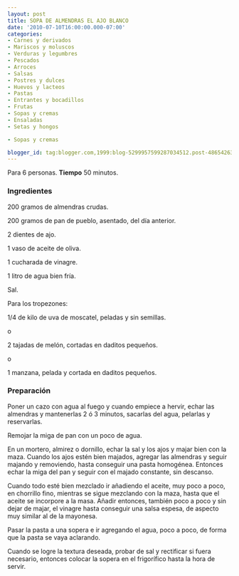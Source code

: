 ```yaml
---
layout: post
title: SOPA DE ALMENDRAS EL AJO BLANCO
date: '2010-07-10T16:00:00.000-07:00'
categories:
- Carnes y derivados
- Mariscos y moluscos
- Verduras y legumbres
- Pescados
- Arroces
- Salsas
- Postres y dulces
- Huevos y lacteos
- Pastas
- Entrantes y bocadillos
- Frutas
- Sopas y cremas
- Ensaladas
- Setas y hongos

- Sopas y cremas

blogger_id: tag:blogger.com,1999:blog-5299957599287034512.post-4865426351362097860
---
```


Para 6 personas.
<b>Tiempo</b> 50 minutos.

<h3>Ingredientes</h3>

200 gramos de almendras crudas.

200 gramos de pan de pueblo, asentado, del día anterior.

2 dientes de ajo.

1 vaso de aceite de oliva.

1 cucharada de vinagre.

1 litro de agua bien fría.

Sal.

Para los tropezones:

1/4 de kilo de uva de moscatel, peladas y sin semillas.

o

2 tajadas de melón, cortadas en daditos pequeños.

o

1 manzana, pelada y cortada en daditos pequeños.

<h3>Preparación</h3>

Poner un cazo con agua al fuego y cuando empiece a hervir, echar las almendras y mantenerlas 2 ó 3 minutos, sacarlas del agua, pelarlas y reservarlas.

Remojar la miga de pan con un poco de agua.

En un mortero, almirez o dornillo, echar la sal y los ajos y majar bien con la maza. Cuando los ajos estén bien majados, agregar las almendras y seguir majando y removiendo, hasta conseguir una pasta homogénea. Entonces echar la miga del pan y seguir con el majado constante, sin descanso.

Cuando todo esté bien mezclado ir añadiendo el aceite, muy poco a poco, en chorrillo fino, mientras se sigue mezclando con la maza, hasta que el aceite se incorpore a la masa. Añadir entonces, también poco a poco y sin dejar de majar, el vinagre hasta conseguir una salsa espesa, de aspecto muy similar al de la mayonesa.

Pasar la pasta a una sopera e ir agregando el agua, poco a poco, de forma que la pasta se vaya aclarando.

Cuando se logre la textura deseada, probar de sal y rectificar si fuera necesario, entonces colocar la sopera en el frigorífico hasta la hora de servir.

